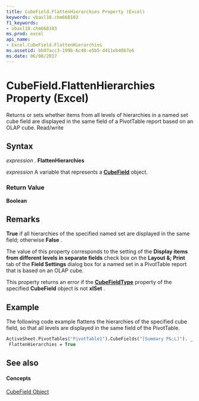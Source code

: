 ```yaml
---
title: CubeField.FlattenHierarchies Property (Excel)
keywords: vbaxl10.chm668103
f1_keywords:
- vbaxl10.chm668103
ms.prod: excel
api_name:
- Excel.CubeField.FlattenHierarchies
ms.assetid: bb97acc3-199b-6c40-e5b5-d411eb40b7e6
ms.date: 06/08/2017
---
```



# CubeField.FlattenHierarchies Property (Excel)

Returns or sets whether items from all levels of hierarchies in a named set cube field are displayed in the same field of a PivotTable report based on an OLAP cube. Read/write


## Syntax

 _expression_ . **FlattenHierarchies**

 _expression_ A variable that represents a **[CubeField](cubefield-object-excel.md)** object.


### Return Value

 **Boolean**


## Remarks

 **True** if all hierarchies of the specified named set are displayed in the same field; otherwise **False** .

The value of this property corresponds to the setting of the **Display items from different levels in separate fields** check box on the **Layout &; Print** tab of the **Field Settings** dialog box for a named set in a PivotTable report that is based on an OLAP cube.

This property returns an error if the **[CubeFieldType](cubefield-cubefieldtype-property-excel.md)** property of the specified **CubeField** object is not **xlSet** .


## Example

The following code example flattens the hierarchies of the specified cube field, so that all levels are displayed in the same field of the PivotTable.


```vb
ActiveSheet.PivotTables("PivotTable1").CubeFields("[Summary P&;L]"). _ 
 FlattenHierarchies = True
```


## See also


#### Concepts


[CubeField Object](cubefield-object-excel.md)

